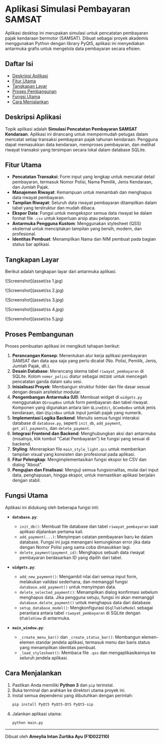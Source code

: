 # Aplikasi Simulasi Pembayaran SAMSAT

Aplikasi desktop ini merupakan simulasi untuk pencatatan pembayaran pajak kendaraan bermotor (SAMSAT). Dibuat sebagai proyek akademis menggunakan Python dengan library PyQt5, aplikasi ini menyediakan antarmuka grafis untuk mengelola data pembayaran secara efisien.

## Daftar Isi
- [Deskripsi Aplikasi](#deskripsi-aplikasi)
- [Fitur Utama](#fitur-utama)
- [Tangkapan Layar](#tangkapan-layar)
- [Proses Pembangunan](#proses-pembangunan)
- [Fungsi Utama](#fungsi-utama)
- [Cara Menjalankan](#cara-menjalankan)

## Deskripsi Aplikasi
Topik aplikasi adalah **Simulasi Pencatatan Pembayaran SAMSAT Kendaraan**. Aplikasi ini dirancang untuk mempermudah petugas dalam mencatat setiap transaksi pembayaran pajak tahunan kendaraan. Pengguna dapat memasukkan data kendaraan, memproses pembayaran, dan melihat riwayat transaksi yang tersimpan secara lokal dalam database SQLite.

## Fitur Utama
- **Pencatatan Transaksi**: Form input yang lengkap untuk mencatat detail pembayaran, termasuk Nomor Polisi, Nama Pemilik, Jenis Kendaraan, dan Jumlah Pajak.
- **Manajemen Riwayat**: Kemampuan untuk menambah dan menghapus data riwayat pembayaran.
- **Tampilan Riwayat**: Seluruh data riwayat pembayaran ditampilkan dalam tabel yang terstruktur dan mudah dibaca.
- **Ekspor Data**: Fungsi untuk mengekspor semua data riwayat ke dalam format file `.csv` untuk keperluan arsip atau pelaporan.
- **Antarmuka Pengguna Kustom**: Menggunakan stylesheet (QSS) eksternal untuk menciptakan tampilan yang bersih, modern, dan profesional.
- **Identitas Pembuat**: Menampilkan Nama dan NIM pembuat pada bagian status bar aplikasi.

## Tangkapan Layar

Berikut adalah tangkapan layar dari antarmuka aplikasi.

![Screenshot](asset/ss 1.jpg)

![Screenshot](asset/ss 2.jpg)

![Screenshot](asset/ss 3.jpg)

![Screenshot](asset/ss 4.jpg)

![Screenshot](asset/ss 5.jpg)



## Proses Pembangunan
Proses pembuatan aplikasi ini mengikuti tahapan berikut:
1.  **Perancangan Konsep**: Menentukan alur kerja aplikasi pembayaran SAMSAT dan data apa saja yang perlu dicatat (No. Polisi, Pemilik, Jenis, Jumlah Pajak, dll.).
2.  **Desain Database**: Merancang skema tabel `riwayat_pembayaran` di SQLite. Kolom `nomor_polisi` diatur sebagai `UNIQUE` untuk mencegah pencatatan ganda dalam satu sesi.
3.  **Inisialisasi Proyek**: Membangun struktur folder dan file dasar sesuai dengan desain arsitektur modular.
4.  **Pengembangan Antarmuka (UI)**: Membuat widget di `widgets.py` menggunakan `QGroupBox` untuk form pembayaran dan tabel riwayat. Komponen yang digunakan antara lain `QLineEdit`, `QComboBox` untuk jenis kendaraan, dan `QSpinBox` untuk input jumlah pajak yang numerik.
5.  **Implementasi Logika Backend**: Menulis semua fungsi interaksi database di `database.py`, seperti `init_db`, `add_payment`, `get_all_payments`, dan `delete_payment`.
6.  **Integrasi Frontend dan Backend**: Menghubungkan aksi dari antarmuka (misalnya, klik tombol "Catat Pembayaran") ke fungsi yang sesuai di backend.
7.  **Styling**: Menerapkan file `main_style_light.qss` untuk memberikan tampilan visual yang konsisten dan profesional pada aplikasi.
8.  **Fitur Pelengkap**: Mengimplementasikan fungsi ekspor ke CSV dan dialog "About".
9.  **Pengujian dan Finalisasi**: Menguji semua fungsionalitas, mulai dari input data, penghapusan, hingga ekspor, untuk memastikan aplikasi berjalan dengan stabil.

## Fungsi Utama
Aplikasi ini didukung oleh beberapa fungsi inti:

- **`database.py`**:
    - `init_db()`: Membuat file database dan tabel `riwayat_pembayaran` saat aplikasi dijalankan pertama kali.
    - `add_payment(...)`: Menyimpan catatan pembayaran baru ke dalam database. Fungsi ini juga menangani kemungkinan error jika data dengan Nomor Polisi yang sama coba dimasukkan lagi.
    - `delete_payment(payment_id)`: Menghapus sebuah data riwayat pembayaran berdasarkan ID yang dipilih dari tabel.

- **`widgets.py`**:
    - `add_new_payment()`: Mengambil nilai dari semua input form, melakukan validasi sederhana, dan memanggil fungsi `database.add_payment()` untuk menyimpan data.
    - `delete_selected_payment()`: Menampilkan dialog konfirmasi sebelum menghapus data. Jika pengguna setuju, fungsi ini akan memanggil `database.delete_payment()` untuk menghapus data dari database.
    - `setup_database_model()`: Mengkonfigurasi `QSqlTableModel` sebagai perantara antara tabel `riwayat_pembayaran` di SQLite dengan `QTableView` di antarmuka.

- **`main_window.py`**:
    - `_create_menu_bar()` dan `_create_status_bar()`: Membangun elemen-elemen standar jendela aplikasi, termasuk menu dan baris status yang menampilkan identitas pembuat.
    - `_load_stylesheet()`: Membaca file `.qss` dan mengaplikasikannya ke seluruh jendela aplikasi.

## Cara Menjalankan
1.  Pastikan Anda memiliki **Python 3** dan `pip` terinstal.
2.  Buka terminal dan arahkan ke direktori utama proyek ini.
3.  Instal semua dependensi yang dibutuhkan dengan perintah:
    ```bash
    pip install PyQt5 PyQt5-Qt5 PyQt5-sip
    ```
4.  Jalankan aplikasi utama:
    ```bash
    python main.py
    ```

---
Dibuat oleh **Ameylia Intan Zurtika Ayu (F1D022110)**
